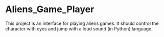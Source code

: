 # Aliens_Game_Player
This project is an interface for playing aliens games. It should control the character with eyes and jump with a loud sound (in Python) language.
